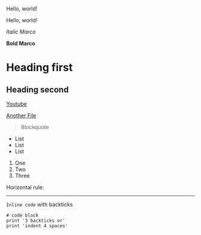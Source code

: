 Hello, world!

Hello, world!

*Italic Marco*

**Bold Marco**

# Heading first

## Heading second

[Youtube](https://www.youtube.com/)

[Another File](https://marcosong1.github.io/cse15l-lab-reports/sample.html)

> Blockquote

* List
* List
* List

1. One
2. Two
3. Three

Horizontal rule:

---

`Inline code` with backticks

```
# code block
print '3 backticks or'
print 'indent 4 spaces'
```
